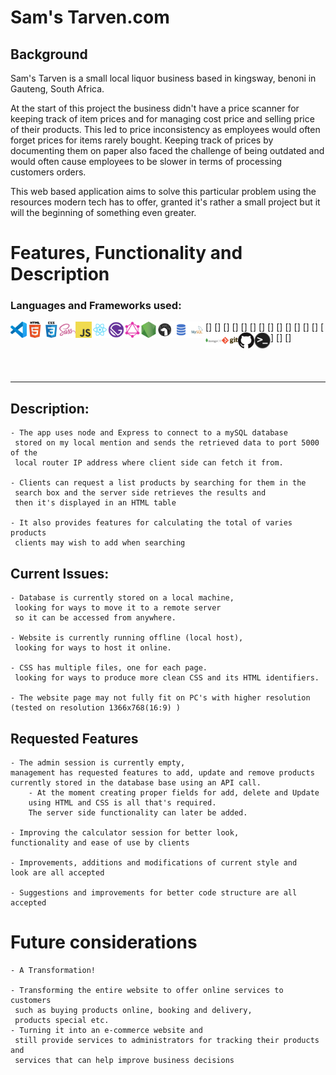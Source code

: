 # Sam's Tarven.com

## Background

Sam's Tarven is a small local liquor business based in kingsway, benoni in Gauteng, South Africa.

At the start of this project the business didn't have a price scanner for keeping track of item prices and
for managing cost price and selling price of their products.
This led to price inconsistency as employees would often forget prices for items rarely bought. Keeping track
of prices by documenting them on paper also faced the challenge of being outdated and would often cause employees to be slower in terms of processing customers orders.

This web based application aims to solve this particular problem using the resources modern tech has to offer, granted it's rather a small project but it will the beginning of something even greater.

# Features, Functionality and Description

### Languages and Frameworks used:

[<img align="left" alt="Visual Studio Code" width="26px" src="https://raw.githubusercontent.com/github/explore/80688e429a7d4ef2fca1e82350fe8e3517d3494d/topics/visual-studio-code/visual-studio-code.png" />]
[<img align="left" alt="HTML5" width="26px" src="https://raw.githubusercontent.com/github/explore/80688e429a7d4ef2fca1e82350fe8e3517d3494d/topics/html/html.png" />]
[<img align="left" alt="CSS3" width="26px" src="https://raw.githubusercontent.com/github/explore/80688e429a7d4ef2fca1e82350fe8e3517d3494d/topics/css/css.png" />]
[<img align="left" alt="Sass" width="26px" src="https://raw.githubusercontent.com/github/explore/80688e429a7d4ef2fca1e82350fe8e3517d3494d/topics/sass/sass.png" />]
[<img align="left" alt="JavaScript" width="26px" src="https://raw.githubusercontent.com/github/explore/80688e429a7d4ef2fca1e82350fe8e3517d3494d/topics/javascript/javascript.png" />]
[<img align="left" alt="React" width="26px" src="https://raw.githubusercontent.com/github/explore/80688e429a7d4ef2fca1e82350fe8e3517d3494d/topics/react/react.png" />]
[<img align="left" alt="Gatsby" width="26px" src="https://raw.githubusercontent.com/github/explore/e94815998e4e0713912fed477a1f346ec04c3da2/topics/gatsby/gatsby.png" />]
[<img align="left" alt="GraphQL" width="26px" src="https://raw.githubusercontent.com/github/explore/80688e429a7d4ef2fca1e82350fe8e3517d3494d/topics/graphql/graphql.png" />]
[<img align="left" alt="Node.js" width="26px" src="https://raw.githubusercontent.com/github/explore/80688e429a7d4ef2fca1e82350fe8e3517d3494d/topics/nodejs/nodejs.png" />]
[<img align="left" alt="Deno" width="26px" src="https://raw.githubusercontent.com/github/explore/361e2821e2dea67711cde99c9c40ed357061cf27/topics/deno/deno.png" />]
[<img align="left" alt="SQL" width="26px" src="https://raw.githubusercontent.com/github/explore/80688e429a7d4ef2fca1e82350fe8e3517d3494d/topics/sql/sql.png" />]
[<img align="left" alt="MySQL" width="26px" src="https://raw.githubusercontent.com/github/explore/80688e429a7d4ef2fca1e82350fe8e3517d3494d/topics/mysql/mysql.png" />]
[<img align="left" alt="MongoDB" width="26px" src="https://raw.githubusercontent.com/github/explore/80688e429a7d4ef2fca1e82350fe8e3517d3494d/topics/mongodb/mongodb.png" />]
[<img align="left" alt="Git" width="26px" src="https://raw.githubusercontent.com/github/explore/80688e429a7d4ef2fca1e82350fe8e3517d3494d/topics/git/git.png" />]
[<img align="left" alt="GitHub" width="26px" src="https://raw.githubusercontent.com/github/explore/78df643247d429f6cc873026c0622819ad797942/topics/github/github.png" />]
[<img align="left" alt="Terminal" width="26px" src="https://raw.githubusercontent.com/github/explore/80688e429a7d4ef2fca1e82350fe8e3517d3494d/topics/terminal/terminal.png" />]


<br />
<br />

---

## Description:
    - The app uses node and Express to connect to a mySQL database 
     stored on my local mention and sends the retrieved data to port 5000 of the
     local router IP address where client side can fetch it from.

    - Clients can request a list products by searching for them in the 
     search box and the server side retrieves the results and
     then it's displayed in an HTML table

    - It also provides features for calculating the total of varies products
     clients may wish to add when searching

## Current Issues:
    - Database is currently stored on a local machine, 
     looking for ways to move it to a remote server
     so it can be accessed from anywhere.

    - Website is currently running offline (local host),
     looking for ways to host it online.

    - CSS has multiple files, one for each page. 
     looking for ways to produce more clean CSS and its HTML identifiers.

    - The website page may not fully fit on PC's with higher resolution 
    (tested on resolution 1366x768(16:9) )

## Requested Features

    - The admin session is currently empty, 
    management has requested features to add, update and remove products 
    currently stored in the database base using an API call. 
        - At the moment creating proper fields for add, delete and Update 
        using HTML and CSS is all that's required. 
        The server side functionality can later be added.

    - Improving the calculator session for better look, 
    functionality and ease of use by clients

    - Improvements, additions and modifications of current style and 
    look are all accepted
    
    - Suggestions and improvements for better code structure are all accepted

# Future considerations

    - A Transformation!
    
    - Transforming the entire website to offer online services to customers 
     such as buying products online, booking and delivery,
     products special etc.
    - Turning it into an e-commerce website and 
     still provide services to administrators for tracking their products and 
     services that can help improve business decisions 
